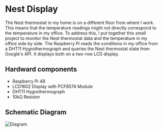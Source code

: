 # Nest Display

The Nest thermostat in my home is on a different floor from where I work. This means that the temperature readings might not directly correspond to the temperature in my office. To address this, I put together this small project to monitor the Nest thermostat data and the temperature in my office side by side. The Raspberry Pi reads the conditions in my office from a DHT11 Hygrothermograph and queries the Nest thermostat state from Google's API. It displays both on a two-row LCD display.

## Hardward components

- Raspberry Pi 4B
- LCD1602 Display with PCF8574 Module
- DHT11 Hygrothermograph
- 10kΩ Resistor

## Schematic Diagram

![Diagram](https://user-images.githubusercontent.com/34867186/173248588-9a6be0bc-a24d-4244-8197-aba7d7e750db.png)

